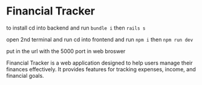 # Financial Tracker

to install
cd into backend and run `bundle i` then `rails s`

open 2nd terminal and run
cd into frontend and run `npm i` then `npm run dev`

put in the url with the 5000 port in web broswer

Financial Tracker is a web application designed to help users manage their finances effectively. It provides features for tracking expenses, income, and financial goals.
